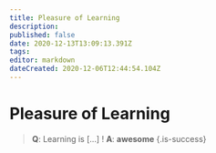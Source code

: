 ```yaml
---
title: Pleasure of Learning
description: 
published: false
date: 2020-12-13T13:09:13.391Z
tags: 
editor: markdown
dateCreated: 2020-12-06T12:44:54.104Z
---
```


# Pleasure of Learning

> **Q**: Learning is <span class="sm-cloze">[...]</span> !
> **A**: **awesome**
{.is-success}